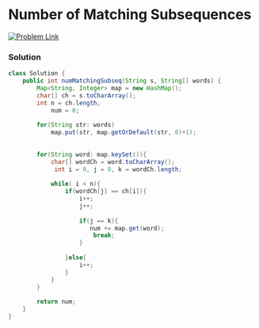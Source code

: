 # Number of Matching Subsequences

[![Problem Link](https://img.shields.io/badge/-LeetCode-FFA116?style=for-the-badge&logo=LeetCode&logoColor=black)](https://leetcode.com/problems/number-of-matching-subsequences/)



### Solution
```java
class Solution {
    public int numMatchingSubseq(String s, String[] words) {
        Map<String, Integer> map = new HashMap();
        char[] ch = s.toCharArray();
        int n = ch.length,
            num = 0; 
        
        for(String str: words)
            map.put(str, map.getOrDefault(str, 0)+1);
         
       
        for(String word: map.keySet()){
            char[] wordCh = word.toCharArray();
             int i = 0, j = 0, k = wordCh.length;
            
            while( i < n){
                if(wordCh[j] == ch[i]){
                    i++;
                    j++;
                    
                    if(j == k){
                       num += map.get(word);
                        break;
                    }
                        
                }else{
                    i++;
                }
            }
        }
       
        return num;
    }
}

```
